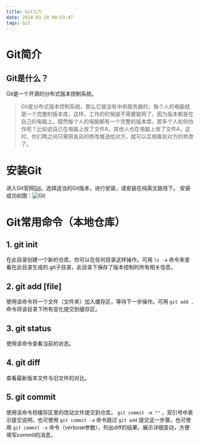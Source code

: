 ```yaml
---
title: Git入门
date: 2018-03-28 00:53:47
tags: Git 
---
```

# Git简介
## Git是什么？
Git是一个开源的分布式版本控制系统。
> Git是分布式版本控制系统，那么它就没有中央服务器的，每个人的电脑就是一个完整的版本库，这样，工作的时候就不需要联网了，因为版本都是在自己的电脑上。既然每个人的电脑都有一个完整的版本库，那多个人如何协作呢？比如说自己在电脑上改了文件A，其他人也在电脑上改了文件A，这时，你们两之间只需把各自的修改推送给对方，就可以互相看到对方的修改了。
<!-- more -->
# 安装Git
进入Git官网[Git](https://git-scm.com/)，选择适当的Git版本，进行安装，请安装在纯英文路径下。
安装成功如图：![Git](http://p69er22kd.bkt.clouddn.com/git.png)
# Git常用命令（本地仓库）
## 1. git init
在此目录创建一个新的仓库，你可以在任何目录这样操作。可用 `ls -a` 命令来查看在此目录生成的.git子目录，此目录下保存了版本控制的所有相关信息。
## 2. git add [file]
使用该命令将一个文件（文件夹）加入缓存区，等待下一步操作。可用 `git add .` 命令将该目录下所有变化提交到缓存区。
## 3. git status
使用该命令查看当前的状态。
## 4. git diff
 查看最新版本文件与旧文件的对比。
## 5. git commit
使用该命令将缓存区里的改动文件提交到仓库。 `git commit -m ""` ，双引号中表示提交说明。也可使用 `git commit -a` 命令跳过 `git add` 提交这一步骤。也可使用 `git commit -v` 命令（verbose参数），列出diff的结果，展示详细变动，方便填写commit的消息。